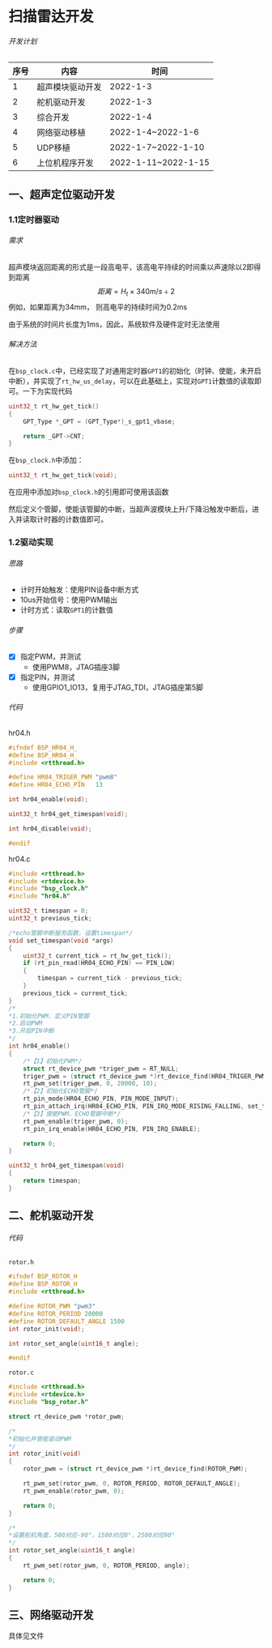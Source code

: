 # 扫描雷达开发

###### 开发计划

| 序号 | 内容             | 时间                |
| ---- | ---------------- | ------------------- |
| 1    | 超声模块驱动开发 | 2022-1-3            |
| 2    | 舵机驱动开发     | 2022-1-3            |
| 3    | 综合开发         | 2022-1-4            |
| 4    | 网络驱动移植     | 2022-1-4~2022-1-6   |
| 5    | UDP移植          | 2022-1-7~2022-1-10  |
| 6    | 上位机程序开发   | 2022-1-11~2022-1-15 |



## 一、超声定位驱动开发

### 1.1定时器驱动

###### 需求

超声模块返回距离的形式是一段高电平，该高电平持续的时间乘以声速除以2即得到距离
$$
距离 = H_t × 340m/s ÷ 2
$$
例如，如果距离为34mm， 则高电平的持续时间为0.2ms

由于系统的时间片长度为1ms，因此，系统软件及硬件定时无法使用

###### 解决方法

在`bsp_clock.c`中，已经实现了对通用定时器`GPT1`的初始化（时钟、使能，未开启中断），并实现了`rt_hw_us_delay`，可以在此基础上，实现对`GPT1`计数值的读取即可。一下为实现代码

```c
uint32_t rt_hw_get_tick()
{
    GPT_Type *_GPT = (GPT_Type*)_s_gpt1_vbase;

    return _GPT->CNT;
}
```

在`bsp_clock.h`中添加：

```c
uint32_t rt_hw_get_tick(void);
```

在应用中添加对`bsp_clock.h`的引用即可使用该函数

然后定义个管脚，使能该管脚的中断，当超声波模块上升/下降沿触发中断后，进入并读取计时器的计数值即可。

### 1.2驱动实现

###### 思路

- 计时开始触发：使用PIN设备中断方式
- 10us开始信号：使用PWM输出
- 计时方式：读取`GPT1`的计数值

###### 步骤

- [x] 指定PWM，并测试
  - 使用PWM8，JTAG插座3脚
- [x] 指定PIN，并测试
  - 使用GPIO1_IO13，复用于JTAG_TDI，JTAG插座第5脚

###### 代码

hr04.h

``` c
#ifndef BSP_HR04_H_
#define BSP_HR04_H_
#include <rtthread.h>

#define HR04_TRIGER_PWM "pwm8"
#define HR04_ECHO_PIN   13

int hr04_enable(void);

uint32_t hr04_get_timespan(void);

int hr04_disable(void);

#endif
```

hr04.c

```c
#include <rtthread.h>
#include <rtdevice.h>
#include "bsp_clock.h"
#include "hr04.h"

uint32_t timespan = 0;
uint32_t previous_tick;

/*echo管脚中断服务函数，设置timespan*/
void set_timespan(void *args)
{
    uint32_t current_tick = rt_hw_get_tick();
	if (rt_pin_read(HR04_ECHO_PIN) == PIN_LOW)
	{
		timespan = current_tick - previous_tick;
	}
    previous_tick = current_tick;
}
/*
*1.初始化PWM、定义PIN管脚
*2.启动PWM
*3.开启PIN中断
*/
int hr04_enable()
{
    /*【1】初始化PWM*/
    struct rt_device_pwm *triger_pwm = RT_NULL;
    triger_pwm = (struct rt_device_pwm *)rt_device_find(HR04_TRIGER_PWM);
    rt_pwm_set(triger_pwm, 0, 20000, 10);
    /*【2】初始化ECHO管脚*/
    rt_pin_mode(HR04_ECHO_PIN, PIN_MODE_INPUT);
    rt_pin_attach_irq(HR04_ECHO_PIN, PIN_IRQ_MODE_RISING_FALLING, set_timespan, RT_NULL);
    /*【3】使能PWM、ECHO管脚中断*/
    rt_pwm_enable(triger_pwm, 0);
    rt_pin_irq_enable(HR04_ECHO_PIN, PIN_IRQ_ENABLE);

    return 0;
}

uint32_t hr04_get_timespan(void)
{
    return timespan;
}

```

## 二、舵机驱动开发

###### 代码

`rotor.h`

```c
#ifndef BSP_ROTOR_H
#define BSP_ROTOR_H
#include <rtthread.h>

#define ROTOR_PWM "pwm3"
#define ROTOR_PERIOD 20000
#define ROTOR_DEFAULT_ANGLE 1500
int rotor_init(void);

int rotor_set_angle(uint16_t angle);

#endif
```

`rotor.c`

```c
#include <rtthread.h>
#include <rtdevice.h>
#include "bsp_rotor.h"

struct rt_device_pwm *rotor_pwm;

/*
*初始化并使能驱动PWM
*/
int rotor_init(void)
{
    rotor_pwm = (struct rt_device_pwm *)rt_device_find(ROTOR_PWM);

    rt_pwm_set(rotor_pwm, 0, ROTOR_PERIOD, ROTOR_DEFAULT_ANGLE);
    rt_pwm_enable(rotor_pwm, 0);

    return 0;
}

/*
*设置舵机角度，500对应-90°，1500对应0°，2500对应90°
*/
int rotor_set_angle(uint16_t angle)
{
    rt_pwm_set(rotor_pwm, 0, ROTOR_PERIOD, angle);

    return 0;
}
```

## 三、网络驱动开发

具体见文件

[以太网驱动移植文件]: 以太网驱动移植.md

